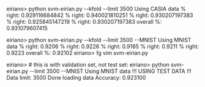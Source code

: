 eiriano> python svm-eirian.py --kfold --limit 3500
Using CASIA data
      % right:  0.929116684842
      % right:  0.940021810251
      % right:  0.930207197383
      % right:  0.925845147219
      % right:  0.930207197383
overall %:  0.931079607415


eiriano> python svm-eirian.py --kfold --limit 3500 --MNIST
Using MNIST data
      % right:  0.9206
      % right:  0.9226
      % right:  0.9185
      % right:  0.9211
      % right:  0.9223
overall %:  0.92102
eiriano> fg
vim svm-eirian.py


eiriano> # this is with validation set, not test set:
eiriano> python svm-eirian.py --limit 3500 --MNIST
Using MNIST data
!!! USING TEST DATA !!!
Data limit: 3500
Done loading data
Accuracy: 0.923100
